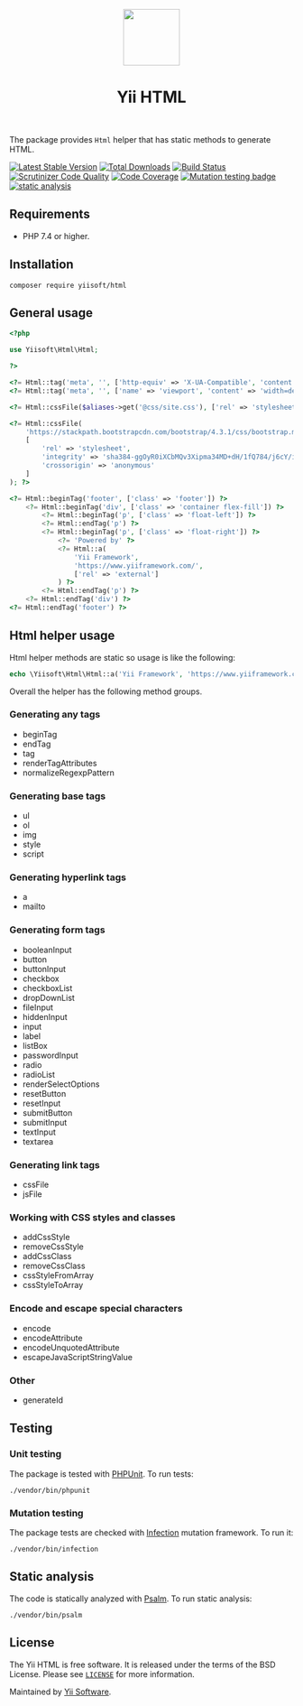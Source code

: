 <p align="center">
    <a href="https://github.com/yiisoft" target="_blank">
        <img src="https://avatars0.githubusercontent.com/u/993323" height="100px">
    </a>
    <h1 align="center">Yii HTML</h1>
    <br>
</p>

The package provides `Html` helper that has static methods to generate HTML.  

[![Latest Stable Version](https://poser.pugx.org/yiisoft/html/v/stable.png)](https://packagist.org/packages/yiisoft/html)
[![Total Downloads](https://poser.pugx.org/yiisoft/html/downloads.png)](https://packagist.org/packages/yiisoft/html)
[![Build Status](https://github.com/yiisoft/html/workflows/build/badge.svg)](https://github.com/yiisoft/html/actions)
[![Scrutinizer Code Quality](https://scrutinizer-ci.com/g/yiisoft/html/badges/quality-score.png?b=master)](https://scrutinizer-ci.com/g/yiisoft/html/?branch=master)
[![Code Coverage](https://scrutinizer-ci.com/g/yiisoft/html/badges/coverage.png?b=master)](https://scrutinizer-ci.com/g/yiisoft/html/?branch=master)
[![Mutation testing badge](https://img.shields.io/endpoint?style=flat&url=https%3A%2F%2Fbadge-api.stryker-mutator.io%2Fgithub.com%2Fyiisoft%2Fhtml%2Fmaster)](https://dashboard.stryker-mutator.io/reports/github.com/yiisoft/html/master)
[![static analysis](https://github.com/yiisoft/html/workflows/static%20analysis/badge.svg)](https://github.com/yiisoft/html/actions?query=workflow%3A%22static+analysis%22)

## Requirements

- PHP 7.4 or higher.

## Installation

```
composer require yiisoft/html
```

## General usage

```php
<?php

use Yiisoft\Html\Html;

?>

<?= Html::tag('meta', '', ['http-equiv' => 'X-UA-Compatible', 'content' => 'IE=edge']) ?>
<?= Html::tag('meta', '', ['name' => 'viewport', 'content' => 'width=device-width, initial-scale=1']) ?>

<?= Html::cssFile($aliases->get('@css/site.css'), ['rel' => 'stylesheet']); ?>

<?= Html::cssFile(
    'https://stackpath.bootstrapcdn.com/bootstrap/4.3.1/css/bootstrap.min.css',
    [
        'rel' => 'stylesheet',
        'integrity' => 'sha384-ggOyR0iXCbMQv3Xipma34MD+dH/1fQ784/j6cY/iJTQUOhcWr7x9JvoRxT2MZw1T',
        'crossorigin' => 'anonymous'
    ]
); ?>

<?= Html::beginTag('footer', ['class' => 'footer']) ?>
    <?= Html::beginTag('div', ['class' => 'container flex-fill']) ?>
        <?= Html::beginTag('p', ['class' => 'float-left']) ?>
        <?= Html::endTag('p') ?>
        <?= Html::beginTag('p', ['class' => 'float-right']) ?>
            <?= 'Powered by' ?>
            <?= Html::a(
                'Yii Framework',
                'https://www.yiiframework.com/',
                ['rel' => 'external']
            ) ?>
        <?= Html::endTag('p') ?>
    <?= Html::endTag('div') ?>
<?= Html::endTag('footer') ?>
```

## Html helper usage

Html helper methods are static so usage is like the following:

```php
echo \Yiisoft\Html\Html::a('Yii Framework', 'https://www.yiiframework.com/') ?>
```

Overall the helper has the following method groups.

### Generating any tags

- beginTag
- endTag
- tag
- renderTagAttributes
- normalizeRegexpPattern

### Generating base tags

- ul
- ol
- img
- style
- script

### Generating hyperlink tags

- a
- mailto

### Generating form tags

- booleanInput
- button
- buttonInput
- checkbox
- checkboxList
- dropDownList
- fileInput
- hiddenInput
- input
- label
- listBox
- passwordInput
- radio
- radioList
- renderSelectOptions
- resetButton
- resetInput
- submitButton
- submitInput
- textInput
- textarea

### Generating link tags

- cssFile
- jsFile

### Working with CSS styles and classes

- addCssStyle
- removeCssStyle
- addCssClass
- removeCssClass
- cssStyleFromArray
- cssStyleToArray

### Encode and escape special characters

- encode
- encodeAttribute
- encodeUnquotedAttribute
- escapeJavaScriptStringValue

### Other

- generateId

## Testing

### Unit testing

The package is tested with [PHPUnit](https://phpunit.de/). To run tests:

```
./vendor/bin/phpunit
```

### Mutation testing

The package tests are checked with [Infection](https://infection.github.io/) mutation framework. To run it:

```
./vendor/bin/infection
```

## Static analysis

The code is statically analyzed with [Psalm](https://psalm.dev/). To run static analysis:

```
./vendor/bin/psalm
```

## License

The Yii HTML is free software. It is released under the terms of the BSD License.
Please see [`LICENSE`](./LICENSE.md) for more information.

Maintained by [Yii Software](https://www.yiiframework.com/).
